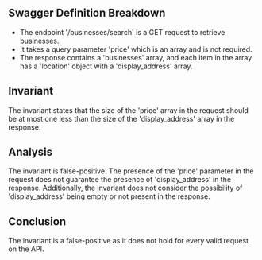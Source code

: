 ## Swagger Definition Breakdown
- The endpoint '/businesses/search' is a GET request to retrieve businesses.
- It takes a query parameter 'price' which is an array and is not required.
- The response contains a 'businesses' array, and each item in the array has a 'location' object with a 'display_address' array.

## Invariant
The invariant states that the size of the 'price' array in the request should be at most one less than the size of the 'display_address' array in the response.

## Analysis
The invariant is false-positive. The presence of the 'price' parameter in the request does not guarantee the presence of 'display_address' in the response. Additionally, the invariant does not consider the possibility of 'display_address' being empty or not present in the response.

## Conclusion
The invariant is a false-positive as it does not hold for every valid request on the API.
